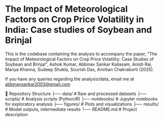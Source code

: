 # The Impact of Meteorological Factors on Crop Price Volatility in India: Case studies of Soybean and Brinjal

This is the codebase containing the analysis to accompany the paper, "The Impact of Meteorological Factors on Crop Price Volatility: Case Studies of Soybean and Brinjal", Ashok Kumar, Abbinav Sankar Kailasam, Anish Rai, Manya Khanna, Sudeep Shukla, Sourish Das, Anirban Chakraborti (2025).

If you have any queries regarding the analysis/data, email me at abbinavsankar2003@gmail.com

📂 Repository Structure
├── data/                 # Raw and processed datasets
├── scripts/              # Analysis scripts (Python/R)
├── notebooks/            # Jupyter notebooks for exploratory analysis
├── figures/              # Plots and visualizations
├── results/              # Model outputs, intermediate results
└── README.md             # Project description
